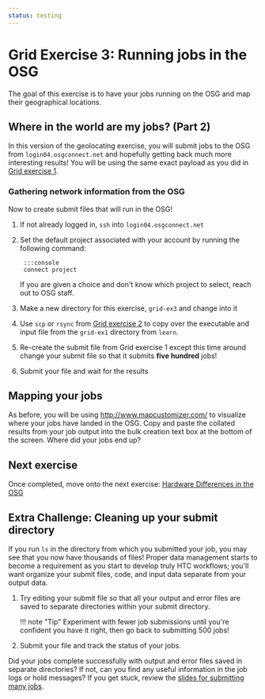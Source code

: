 ```yaml
---
status: testing
---
```


Grid Exercise 3: Running jobs in the OSG
========================================

The goal of this exercise is to have your jobs running on the OSG and map their geographical locations.

Where in the world are my jobs? (Part 2)
----------------------------------------

In this version of the geolocating exercise, you will submit jobs to the OSG from `login04.osgconnect.net` and
hopefully getting back much more interesting results!
You will be using the same exact payload as you did in [Grid exercise 1](/materials/osg/ex1-submit-refresher).

### Gathering network information from the OSG

Now to create submit files that will run in the OSG!

1. If not already logged in, `ssh` into `login04.osgconnect.net`
1. Set the default project associated with your account by running the following command:

        :::console
        connect project

    If you are given a choice and don't know which project to select, reach out to OSG staff.

1. Make a new directory for this exercise, `grid-ex3` and change into it
1. Use `scp` or `rsync` from [Grid exercise 2](/materials/osg/ex2-login-scp) to copy over the executable and input
   file from the `grid-ex1` directory from `learn`.
1. Re-create the submit file from Grid exercise 1 except this time around change your submit file so that it submits
   **five hundred** jobs!
1. Submit your file and wait for the results

Mapping your jobs
-----------------

As before, you will be using <http://www.mapcustomizer.com/> to visualize where your jobs have landed in the OSG.
Copy and paste the collated results from your job output into the bulk creation text box at the bottom of the screen.
Where did your jobs end up?

Next exercise
-------------

Once completed, move onto the next exercise: [Hardware Differences in the OSG](/materials/osg/ex4-hardware-diffs.md)

Extra Challenge: Cleaning up your submit directory
--------------------------------------------------

If you run `ls` in the directory from which you submitted your job, you may see that you now have thousands of files!
Proper data management starts to become a requirement as you start to develop truly HTC workflows;
you'll want organize your submit files, code, and input data separate from your output data.

1. Try editing your submit file so that all your output and error files are saved to separate directories within your
   submit directory.
   
    !!! note "Tip"
        Experiment with fewer job submissions until you're confident you have it right, then go back to submitting 500
        jobs!

1. Submit your file and track the status of your jobs.

Did your jobs complete successfully with output and error files saved in separate directories?
If not, can you find any useful information in the job logs or hold messages?
If you get stuck, review the [slides for submitting many jobs](/materials/osg/files/osgus20-day1-part2-many-HTCondor-jobs.pdf).
